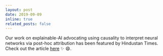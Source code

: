 ```yaml
---
layout: post
date: 2019-09-09 
inline: true
related_posts: false
---
```


Our work on explainable-AI advocating using causality to interpret neural networks via post-hoc attribution has been featured by Hindustan Times. Check out the article <a href="https://www.hindustantimes.com/education/iit-hyderabad-team-develops-method-to-access-the-insides-of-artificial-intelligence-programs/story-V8IsL4D3RGWv4zVkdg1qVN.html">here</a>  :sparkles: :smile:.
